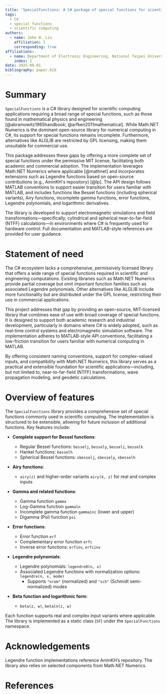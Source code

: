 ```yaml
---
title: 'SpecialFunctions: A C# package of special functions for scientific computing with MATLAB-compatible API'
tags:
  - C#
  - special functions
  - scientific computing
authors:
  - name: Jake W. Liu
    affiliation: 1
    corresponding: true
affiliations:
  - name: Department of Electronic Engineering, National Taipei University of Technology, Taiwan
    index: 1
date: 2025-08-01
bibliography: paper.bib
---
```


# Summary

`SpecialFunctions` is a C# library designed for scientific computing applications requiring a broad range of special functions, such as those found in mathematical physics and engineering [@abramowitz1965handbook; @arfken2011mathematical]. While Math.NET Numerics is the dominant open-source library for numerical computing in C#, its support for special functions remains incomplete. Furthermore, alternatives like ALGLIB are restricted by GPL licensing, making them unsuitable for commercial use.

This package addresses these gaps by offering a more complete set of special functions under the permissive MIT license, facilitating both academic and commercial adoption. The implementation leverages Math.NET Numerics where applicable [@mathnet] and incorporates extensions such as Legendre functions based on open-source contributions (e.g., AminKH's repository) [@lp]. The API design follows MATLAB conventions to support easier transition for users familiar with MATLAB, and includes functions like Bessel functions (including spherical variants), Airy functions, incomplete gamma functions, error functions, Legendre polynomials, and logarithmic derivatives.

The library is developed to support electromagnetic simulations and field transformations—specifically, cylindrical and spherical near-to-far-field (NTFF) calculations—in environments where C# is frequently used for hardware control. Full documentation and MATLAB-style references are provided for user guidance.

# Statement of need

The C# ecosystem lacks a comprehensive, permissively licensed library that offers a wide range of special functions required in scientific and engineering computations. Existing libraries such as Math.NET Numerics provide partial coverage but omit important function families such as associated Legendre polynomials. Other alternatives like ALGLIB include more functionality but are distributed under the GPL license, restricting their use in commercial applications.

This project addresses that gap by providing an open-source, MIT-licensed library that combines ease of use with broad coverage of special functions. It is designed to support both academic research and industrial development, particularly in domains where C# is widely adopted, such as real-time control systems and electromagnetic simulation software. The implementation adheres to MATLAB-style API conventions, facilitating a low-friction transition for users familiar with numerical computing in MATLAB.

By offering consistent naming conventions, support for complex-valued inputs, and compatibility with Math.NET Numerics, this library serves as a practical and extensible foundation for scientific applications—including, but not limited to, near-to-far-field (NTFF) transformations, wave propagation modeling, and geodetic calculations.

# Overview of features

The `SpecialFunctions` library provides a comprehensive set of special functions commonly used in scientific computing. The implementation is structured to be extensible, allowing for future inclusion of additional functions. Key features include:

- **Complete support for Bessel functions**:
  - Regular Bessel functions: `besselj`, `bessely`, `besseli`, `besselk`
  - Hankel functions: `besselh`
  - Spherical Bessel functions: `sbesselj`, `sbessely`, `sbesselh`

- **Airy functions**:
  - `airy(z)` and higher-order variants `airy(k, z)` for real and complex inputs

- **Gamma and related functions**:
  - Gamma function `gamma`
  - Log-Gamma function `gammaln`
  - Incomplete gamma function `gammainc` (lower and upper)
  - Digamma (Psi) function `psi`

- **Error functions**:
  - Error function `erf`
  - Complementary error function `erfc`
  - Inverse error functions: `erfinv`, `erfcinv`

- **Legendre polynomials**:
  - Legendre polynomials: `legendre0(n, x)`
  - Associated Legendre functions with normalization options: `legendre(n, x, mode)`
    - Supports `"nrom"` (normalized) and `"sch"` (Schmidt semi-normalized) modes

- **Beta function and logarithmic form**:
  - `beta(z, w)`, `betaln(z, w)`

Each function supports real and complex input variants where applicable. The library is implemented as a static class (`SF`) under the `SpecialFunctions` namespace.

# Acknowledgements

Legendre function implementations reference AminKH’s repository. The library also relies on selected components from Math.NET Numerics.

# References
